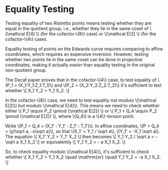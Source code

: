 # Equality Testing

Testing equality of two Ristretto points means testing whether they
are equal in the quotient group, i.e., whether they lie in the same
coset of \\(\mathcal E[4] \\) (for the cofactor-\\(8\\) case) or
\\(\mathcal E[2] \\) (for the cofactor-\\(4\\) case).

Equality testing of points on the Edwards curve requires comparing to
affine coordinates, which requires an expensive inversion.  However,
testing whether two points lie in the same coset can be done in
projective coordinates, making it actually *easier* than equality
testing in the original non-quotient group.

The Decaf paper proves that in the cofactor-\\(4\\) case, to test equality of
\\(P_1 = (X_1:Y_1:Z_1:T_1)\\)
and 
\\(P_2 = (X_2:Y_2:Z_2:T_2)\\)
it's sufficient to test whether
\\[
X_1 Y_2 = Y_1 X_2.
\\]

In the cofactor-\\(8\\) case, we need to test equality not modulo
\\(\mathcal E[2]\\) but modulo \\(\mathcal E[4]\\).  This means we
need to check whether either \\( P_1 \equiv P_2 \pmod {\mathcal E[2]}
\\) or \\( P_1 + Q_4 \equiv P_2 \pmod {\mathcal E[2]} \\), where
\\(Q_4\\) is a \\(4\\)-torsion point.

Write \\(P_1 + Q_4 = (X_1' : Y_1' : Z_1' : T_1')\\).
In affine coordinates, \\(P + Q_4 = (y/\sqrt a, -x\sqrt a)\\),
so that \\(X_1' = Y_1 / \sqrt a\\), \\(Y_1' = -X_1 \sqrt a\\).
The equation
\\[ X_1' Y_2 = Y_1' X_2 \\]
then becomes
\\[
Y_1 Y_2 / \sqrt a = - \sqrt a X_1 X_2
\\]
or equivalently
\\[
Y_1 Y_2 = - a X_1 X_2.
\\]

So, to check equality modulo \\(\mathcal E[4]\\), it's sufficient to check whether
\\[
X_1 Y_2 = Y_1 X_2  \quad \mathrm{or} \quad Y_1 Y_2 = -a X_1 X_2.
\\]

